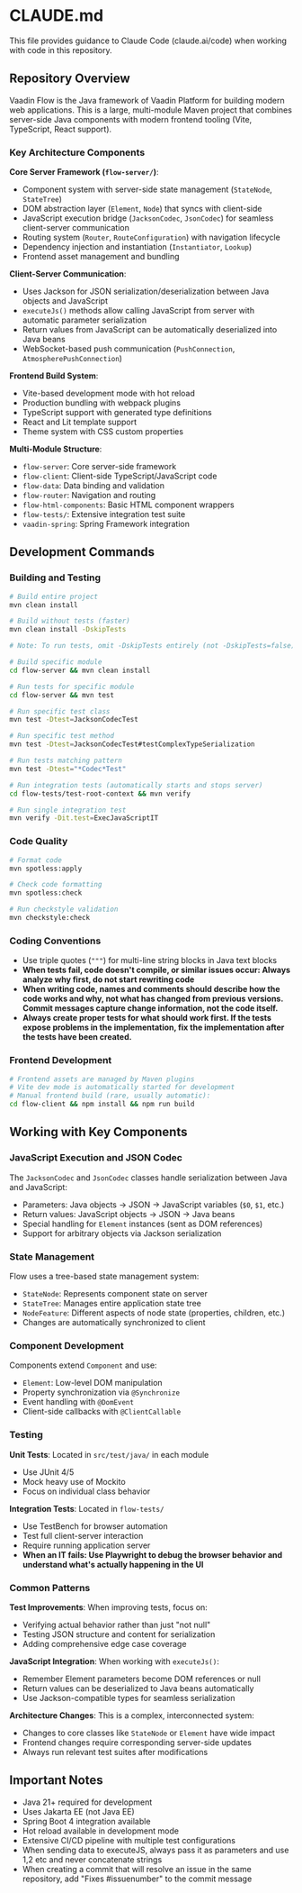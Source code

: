 # CLAUDE.md

This file provides guidance to Claude Code (claude.ai/code) when working with code in this repository.

## Repository Overview

Vaadin Flow is the Java framework of Vaadin Platform for building modern web applications. This is a large, multi-module Maven project that combines server-side Java components with modern frontend tooling (Vite, TypeScript, React support).

### Key Architecture Components

**Core Server Framework (`flow-server/`)**:
- Component system with server-side state management (`StateNode`, `StateTree`)
- DOM abstraction layer (`Element`, `Node`) that syncs with client-side
- JavaScript execution bridge (`JacksonCodec`, `JsonCodec`) for seamless client-server communication
- Routing system (`Router`, `RouteConfiguration`) with navigation lifecycle
- Dependency injection and instantiation (`Instantiator`, `Lookup`)
- Frontend asset management and bundling

**Client-Server Communication**:
- Uses Jackson for JSON serialization/deserialization between Java objects and JavaScript
- `executeJs()` methods allow calling JavaScript from server with automatic parameter serialization
- Return values from JavaScript can be automatically deserialized into Java beans
- WebSocket-based push communication (`PushConnection`, `AtmospherePushConnection`)

**Frontend Build System**:
- Vite-based development mode with hot reload
- Production bundling with webpack plugins
- TypeScript support with generated type definitions
- React and Lit template support
- Theme system with CSS custom properties

**Multi-Module Structure**:
- `flow-server`: Core server-side framework
- `flow-client`: Client-side TypeScript/JavaScript code
- `flow-data`: Data binding and validation
- `flow-router`: Navigation and routing
- `flow-html-components`: Basic HTML component wrappers
- `flow-tests/`: Extensive integration test suite
- `vaadin-spring`: Spring Framework integration

## Development Commands

### Building and Testing

```bash
# Build entire project
mvn clean install

# Build without tests (faster)
mvn clean install -DskipTests

# Note: To run tests, omit -DskipTests entirely (not -DskipTests=false)

# Build specific module
cd flow-server && mvn clean install

# Run tests for specific module
cd flow-server && mvn test

# Run specific test class
mvn test -Dtest=JacksonCodecTest

# Run specific test method
mvn test -Dtest=JacksonCodecTest#testComplexTypeSerialization

# Run tests matching pattern
mvn test -Dtest="*Codec*Test"

# Run integration tests (automatically starts and stops server)
cd flow-tests/test-root-context && mvn verify

# Run single integration test
mvn verify -Dit.test=ExecJavaScriptIT
```

### Code Quality

```bash
# Format code
mvn spotless:apply

# Check code formatting
mvn spotless:check

# Run checkstyle validation
mvn checkstyle:check
```

### Coding Conventions

- Use triple quotes (`"""`) for multi-line string blocks in Java text blocks
- **When tests fail, code doesn't compile, or similar issues occur: Always analyze why first, do not start rewriting code**
- **When writing code, names and comments should describe how the code works and why, not what has changed from previous versions. Commit messages capture change information, not the code itself.**
- **Always create proper tests for what should work first. If the tests expose problems in the implementation, fix the implementation after the tests have been created.**

### Frontend Development

```bash
# Frontend assets are managed by Maven plugins
# Vite dev mode is automatically started for development
# Manual frontend build (rare, usually automatic):
cd flow-client && npm install && npm run build
```

## Working with Key Components

### JavaScript Execution and JSON Codec

The `JacksonCodec` and `JsonCodec` classes handle serialization between Java and JavaScript:

- Parameters: Java objects → JSON → JavaScript variables (`$0`, `$1`, etc.)
- Return values: JavaScript objects → JSON → Java beans
- Special handling for `Element` instances (sent as DOM references)
- Support for arbitrary objects via Jackson serialization

### State Management

Flow uses a tree-based state management system:
- `StateNode`: Represents component state on server
- `StateTree`: Manages entire application state tree
- `NodeFeature`: Different aspects of node state (properties, children, etc.)
- Changes are automatically synchronized to client

### Component Development

Components extend `Component` and use:
- `Element`: Low-level DOM manipulation
- Property synchronization via `@Synchronize`
- Event handling with `@DomEvent`
- Client-side callbacks with `@ClientCallable`

### Testing

**Unit Tests**: Located in `src/test/java/` in each module
- Use JUnit 4/5
- Mock heavy use of Mockito
- Focus on individual class behavior

**Integration Tests**: Located in `flow-tests/`
- Use TestBench for browser automation
- Test full client-server interaction
- Require running application server
- **When an IT fails: Use Playwright to debug the browser behavior and understand what's actually happening in the UI**

### Common Patterns

**Test Improvements**: When improving tests, focus on:
- Verifying actual behavior rather than just "not null"
- Testing JSON structure and content for serialization
- Adding comprehensive edge case coverage

**JavaScript Integration**: When working with `executeJs()`:
- Remember Element parameters become DOM references or null
- Return values can be deserialized to Java beans automatically
- Use Jackson-compatible types for seamless serialization

**Architecture Changes**: This is a complex, interconnected system:
- Changes to core classes like `StateNode` or `Element` have wide impact
- Frontend changes require corresponding server-side updates
- Always run relevant test suites after modifications

## Important Notes

- Java 21+ required for development
- Uses Jakarta EE (not Java EE)
- Spring Boot 4 integration available
- Hot reload available in development mode
- Extensive CI/CD pipeline with multiple test configurations
- When sending data to executeJS, always pass it as parameters and use $1,$2 etc and never concatenate strings
- When creating a commit that will resolve an issue in the same repository, add "Fixes #issuenumber" to the commit message
